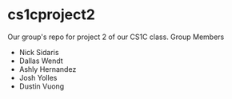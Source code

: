 # cs1cproject2
Our group's repo for project 2 of our CS1C class.
Group Members
* Nick Sidaris
* Dallas Wendt
* Ashly Hernandez
* Josh Yolles
* Dustin Vuong
